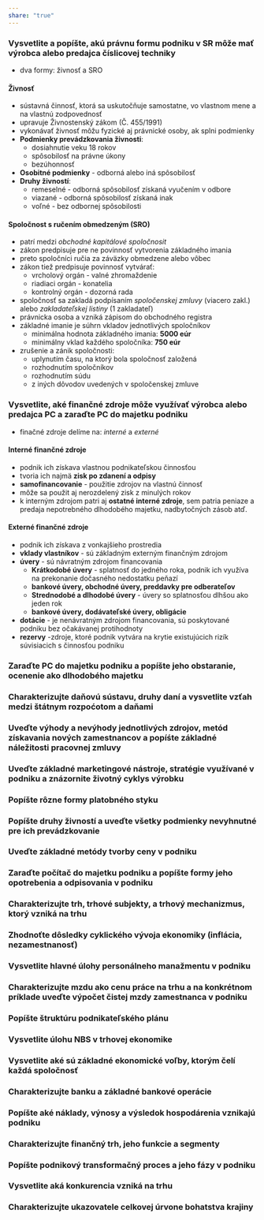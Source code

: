 ```yaml
---
share: "true"
---
```


### Vysvetlite a popíšte, akú právnu formu podniku v SR môže mať výrobca alebo predajca číslicovej techniky
- dva formy: živnosť a SRO
#### Živnosť
- sústavná činnosť, ktorá sa uskutočňuje samostatne, vo vlastnom mene a na vlastnú zodpovednosť
- upravuje Živnostenský zákom (Č. 455/1991)
- vykonávať živnosť môžu fyzické aj právnické osoby, ak splni podmienky
- **Podmienky prevádzkovania živnosti**: 
	- dosiahnutie veku 18 rokov
	- spôsobilosť na právne úkony
	- bezúhonnosť
- **Osobitné podmienky** - odborná alebo iná spôsobilosť
- **Druhy živností**:
	- remeselné - odborná spôsobilosť získaná vyučením v odbore
	- viazané - odborná spôsobilosť získaná inak
	- voľné - bez odbornej spôsobilosti

#### Spoločnost s ručením obmedzeným (SRO)
- patrí medzi *obchodné kapitálové spoločnosit* 
- zákon predpisuje pre ne povinnosť vytvorenia základného imania
- preto spoločníci ručia za záväzky obmedzene alebo vôbec
- zákon tiež predpisuje povinnosť vytvárať:
	- vrcholový orgán - valné zhromaždenie
	- riadiaci orgán - konatelia
	- kontrolný orgán - dozorná rada
- spoločnosť sa zakladá podpísaním *spoločenskej zmluvy* (viacero zakl.) alebo *zakladateľskej listiny* (1 zakladateľ)
- právnicka osoba a vzniká zápisom do obchodného registra
- základné imanie je súhrn vkladov jednotlivých spoločníkov
	- minimálna hodnota základného imania: **5000 eúr**
	- minimálny vklad každého spoločníka: **750 eúr**
- zrušenie a zánik spoločnosti:
	- uplynutím času, na ktorý bola spoločnosť založená
	- rozhodnutím spoločníkov
	- rozhodnutím súdu
	- z iných dôvodov uvedených v spoločenskej zmluve
### Vysvetlite, aké finančné zdroje môže využívať výrobca alebo predajca PC a zaraďte PC do majetku podniku
- finačné zdroje delíme na: *interné* a *externé*
#### Interné finančné zdroje
- podnik ich získava vlastnou podnikateľskou činnosťou
- tvoria ich najmä **zisk po zdanení a odpisy**
- **samofinancovanie** - použitie zdrojov na vlastnú činnosť
- môže sa použit aj nerozdelený zisk z minulých rokov
- k interným zdrojom patri aj **ostatné interné zdroje**, sem patria peniaze a predaja nepotrebného dlhodobého majetku, nadbytočných zásob atď.

#### Externé finančné zdroje
- podnik ich získava z vonkajšieho prostredia
- **vklady vlastníkov** - sú základným externým finančným zdrojom
- **úvery** - sú návratným zdrojom financovania
	- **Krátkodobé úvery** - splatnosť do jedného roka, podnik ich využíva na prekonanie dočasného nedostatku peňazí
	- **bankové úvery, obchodné úvery, preddavky pre odberateľov**
	- **Strednodobé a dlhodobé úvery** - úvery so splatnosťou dlhšou ako jeden rok
	- **bankové úvery, dodávateľské úvery, obligácie**
- **dotácie** - je nenávratným zdrojom financovania, sú poskytované podniku bez očakávanej protihodnoty
- **rezervy** -zdroje, ktoré podnik vytvára na krytie existujúcich rizík súvisiacich s činnosťou podniku

### Zaraďte PC do majetku podniku a popíšte jeho obstaranie, ocenenie ako dlhodobého majetku

### Charakterizujte daňovú sústavu, druhy daní a vysvetlite vzťah medzi štátnym rozpoćotom a daňami

### Uveďte výhody a nevýhody jednotlivých zdrojov, metód získavania nových zamestnancov a popíśte základné náležitosti pracovnej zmluvy

### Uveďte základné marketingové nástroje, stratégie využívané v podniku a znázornite životný cyklys výrobku

### Popíšte rôzne formy platobného styku

### Popíšte druhy živností a uveďte všetky podmienky nevyhnutné pre ich prevádzkovanie

### Uveďte základné metódy tvorby ceny v podniku

### Zaraďte počítač do majetku podniku a popíšte formy jeho opotrebenia a odpisovania v podniku

### Charakterizujte trh, trhové subjekty, a trhový mechanizmus, ktorý vzniká na trhu

### Zhodnoťte dôsledky cyklického vývoja ekonomiky (inflácia, nezamestnanosť)

### Vysvetlite hlavné úlohy personálneho manažmentu v podniku

### Charakterizujte mzdu ako cenu práce na trhu a na konkrétnom príklade uveďte výpočet čistej mzdy zamestnanca v podniku

### Popíšte štruktúru podnikateľského plánu

### Vysvetlite úlohu NBS v trhovej ekonomike

### Vysvetlite aké sú základné ekonomické voľby, ktorým čelí každá spoločnosť

###  Charakterizujte banku a základné bankové operácie

### Popíšte aké náklady, výnosy a výsledok hospodárenia vznikajú podniku

### Charakterizujte finančný trh, jeho funkcie a segmenty

### Popíšte podnikový transformačný proces a jeho fázy v podniku

### Vysvetlite aká konkurencia vzniká na trhu

### Charakterizujte ukazovatele celkovej úrvone bohatstva krajiny